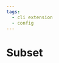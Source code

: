 ```yaml
---
tags:
  - cli extension
  - config
---
```


# Subset

<include repo_url="https://github.com/foliant-docs/foliantcontrib.subset.git" path="README.md" sethead="2" nohead="true"></include>

